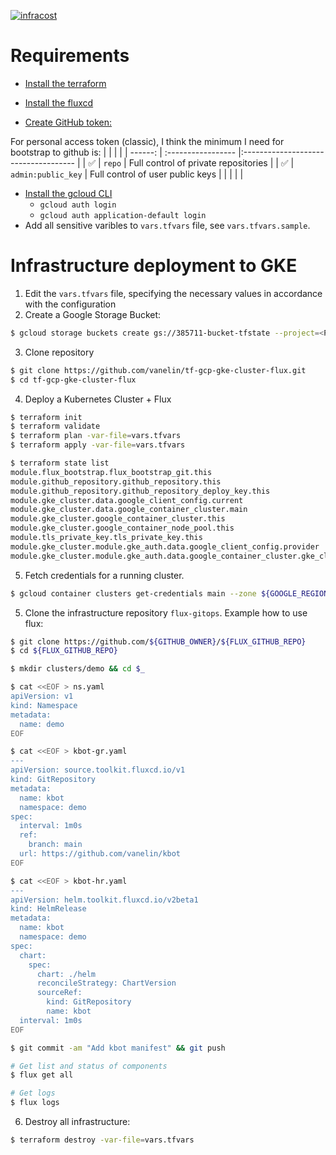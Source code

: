 [![infracost](https://img.shields.io/endpoint?url=https://dashboard.api.infracost.io/shields/json/cb47d17f-446d-4a9a-9d83-2819f55066c9/repos/a51f4d3f-031e-4131-8d26-c14214c62c21/branch/d5f1f48d-d27f-4a39-bc49-5c63798969d9/vanelin%252Ftf-gcp-gke-cluster-flux)](https://dashboard.infracost.io/org/vano3231/repos/a51f4d3f-031e-4131-8d26-c14214c62c21)

# Requirements

- [Install the terraform](https://developer.hashicorp.com/terraform/tutorials/aws-get-started/install-cli#install-terraform)

- [Install the fluxcd](https://fluxcd.io/flux/installation)

- [Create GitHub token:](https://docs.github.com/en/authentication/keeping-your-account-and-data-secure/managing-your-personal-access-tokens)

For personal access token (classic), I think the minimum I need for bootstrap to github is:
|         | 		   		   |		 							                          |
| ------: | :----------------- |:------------------------------------ |
| ✅      | `repo`             | Full control of private repositories |
| ✅      | `admin:public_key` | Full control of user public keys     |
|  		    |  		   		         |	    							                  |

- [Install the gcloud CLI](https://cloud.google.com/sdk/docs/install)
  - `gcloud auth login`
  - `gcloud auth application-default login`
- Add all sensitive varibles to `vars.tfvars` file, see `vars.tfvars.sample`.

# Infrastructure deployment to GKE
1. Edit the `vars.tfvars` file, specifying the necessary values in accordance with the configuration
2. Create a Google Storage Bucket:
```bash
$ gcloud storage buckets create gs://385711-bucket-tfstate --project=<PROJECT_ID> --default-storage-class=STANDARD --location=US --uniform-bucket-level-access
```
3. Clone repository
``` bash
$ git clone https://github.com/vanelin/tf-gcp-gke-cluster-flux.git
$ cd tf-gcp-gke-cluster-flux
```

4. Deploy a Kubernetes Cluster + Flux
  ```bash
 $ terraform init
 $ terraform validate
 $ terraform plan -var-file=vars.tfvars
 $ terraform apply -var-file=vars.tfvars

$ terraform state list
module.flux_bootstrap.flux_bootstrap_git.this
module.github_repository.github_repository.this
module.github_repository.github_repository_deploy_key.this
module.gke_cluster.data.google_client_config.current
module.gke_cluster.data.google_container_cluster.main
module.gke_cluster.google_container_cluster.this
module.gke_cluster.google_container_node_pool.this
module.tls_private_key.tls_private_key.this
module.gke_cluster.module.gke_auth.data.google_client_config.provider
module.gke_cluster.module.gke_auth.data.google_container_cluster.gke_cluster
  ```

5. Fetch credentials for a running cluster.
```bash
$ gcloud container clusters get-credentials main --zone ${GOOGLE_REGION} --project ${GOOGLE_PROJECT}

```

5. Clone the infrastructure repository `flux-gitops`. Example how to use flux:
```bash
$ git clone https://github.com/${GITHUB_OWNER}/${FLUX_GITHUB_REPO}
$ cd ${FLUX_GITHUB_REPO}

$ mkdir clusters/demo && cd $_

$ cat <<EOF > ns.yaml
apiVersion: v1
kind: Namespace
metadata:
  name: demo
EOF

$ cat <<EOF > kbot-gr.yaml
---
apiVersion: source.toolkit.fluxcd.io/v1
kind: GitRepository
metadata:
  name: kbot
  namespace: demo
spec:
  interval: 1m0s
  ref:
    branch: main
  url: https://github.com/vanelin/kbot
EOF

$ cat <<EOF > kbot-hr.yaml
---
apiVersion: helm.toolkit.fluxcd.io/v2beta1
kind: HelmRelease
metadata:
  name: kbot
  namespace: demo
spec:
  chart:
    spec:
      chart: ./helm
      reconcileStrategy: ChartVersion
      sourceRef:
        kind: GitRepository
        name: kbot
  interval: 1m0s
EOF

$ git commit -am "Add kbot manifest" && git push

# Get list and status of components
$ flux get all

# Get logs
$ flux logs
```

6. Destroy all infrastructure:
```bash
$ terraform destroy -var-file=vars.tfvars
```